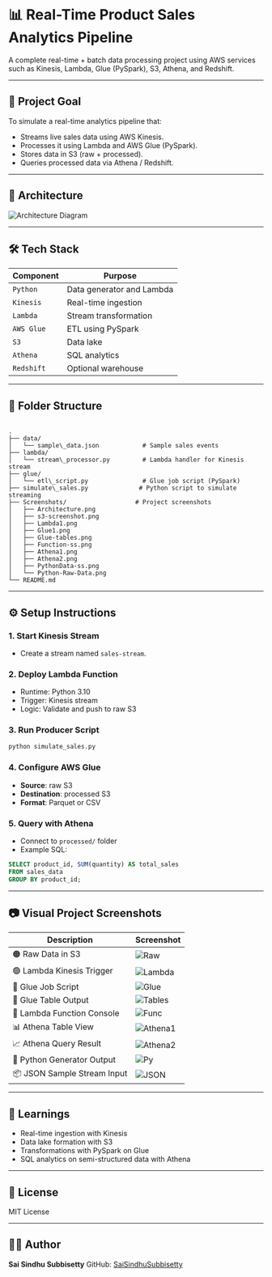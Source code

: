 # 📊 Real-Time Product Sales Analytics Pipeline

A complete real-time + batch data processing project using AWS services such as Kinesis, Lambda, Glue (PySpark), S3, Athena, and Redshift.

---

## 🚀 Project Goal

To simulate a real-time analytics pipeline that:

- Streams live sales data using AWS Kinesis.
- Processes it using Lambda and AWS Glue (PySpark).
- Stores data in S3 (raw + processed).
- Queries processed data via Athena / Redshift.

---

## 📌 Architecture

![Architecture Diagram](Screenshots/Architecture.png)

---

## 🛠️ Tech Stack

| Component  | Purpose                    |
|------------|----------------------------|
| `Python`   | Data generator and Lambda  |
| `Kinesis`  | Real-time ingestion        |
| `Lambda`   | Stream transformation      |
| `AWS Glue` | ETL using PySpark          |
| `S3`       | Data lake                  |
| `Athena`   | SQL analytics              |
| `Redshift` | Optional warehouse         |

---

## 📂 Folder Structure

```

.
├── data/
│   └── sample\_data.json            # Sample sales events
├── lambda/
│   └── stream\_processor.py         # Lambda handler for Kinesis stream
├── glue/
│   └── etl\_script.py               # Glue job script (PySpark)
├── simulate\_sales.py              # Python script to simulate streaming
├── Screenshots/                   # Project screenshots
│   ├── Architecture.png
│   ├── s3-screenshot.png
│   ├── Lambda1.png
│   ├── Glue1.png
│   ├── Glue-tables.png
│   ├── Function-ss.png
│   ├── Athena1.png
│   ├── Athena2.png
│   ├── PythonData-ss.png
│   └── Python-Raw-Data.png
└── README.md

````

---

## ⚙️ Setup Instructions

### 1. Start Kinesis Stream

- Create a stream named `sales-stream`.

### 2. Deploy Lambda Function

- Runtime: Python 3.10  
- Trigger: Kinesis stream  
- Logic: Validate and push to raw S3

### 3. Run Producer Script

```bash
python simulate_sales.py
````

### 4. Configure AWS Glue

* **Source**: raw S3
* **Destination**: processed S3
* **Format**: Parquet or CSV

### 5. Query with Athena

* Connect to `processed/` folder
* Example SQL:

```sql
SELECT product_id, SUM(quantity) AS total_sales
FROM sales_data
GROUP BY product_id;
```

---

## 📷 Visual Project Screenshots

| Description                 | Screenshot                               |
| --------------------------- | ---------------------------------------- |
| 🟠 Raw Data in S3           | ![Raw](Screenshots/s3-screenshot.png)    |
| 🟢 Lambda Kinesis Trigger   | ![Lambda](Screenshots/Lambda1.png)       |
| 🔵 Glue Job Script          | ![Glue](Screenshots/Glue1.png)           |
| 📘 Glue Table Output        | ![Tables](Screenshots/Glue-tables.png)   |
| 🧮 Lambda Function Console  | ![Func](Screenshots/Function-ss.png)     |
| 📊 Athena Table View        | ![Athena1](Screenshots/Athena1.png)      |
| 📈 Athena Query Result      | ![Athena2](Screenshots/Athena2.png)      |
| 🐍 Python Generator Output  | ![Py](Screenshots/PythonData-ss.png)     |
| 📦 JSON Sample Stream Input | ![JSON](Screenshots/Python-Raw-Data.png) |

---

## 🧠 Learnings

* Real-time ingestion with Kinesis
* Data lake formation with S3
* Transformations with PySpark on Glue
* SQL analytics on semi-structured data with Athena

---

## 📝 License

MIT License

---

## 🙋‍♂️ Author

**Sai Sindhu Subbisetty**
GitHub: [SaiSindhuSubbisetty](https://github.com/SaiSindhuSubbisetty)


